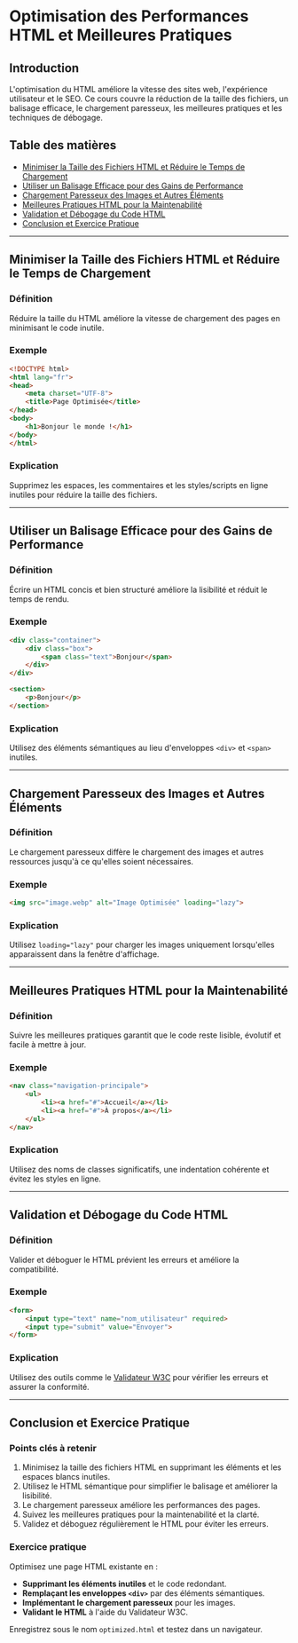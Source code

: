 
# **Optimisation des Performances HTML et Meilleures Pratiques**

## Introduction
L'optimisation du HTML améliore la vitesse des sites web, l'expérience utilisateur et le SEO. Ce cours couvre la réduction de la taille des fichiers, un balisage efficace, le chargement paresseux, les meilleures pratiques et les techniques de débogage.

## Table des matières
- [Minimiser la Taille des Fichiers HTML et Réduire le Temps de Chargement](#minimiser-la-taille-des-fichiers-html-et-réduire-le-temps-de-chargement)
- [Utiliser un Balisage Efficace pour des Gains de Performance](#utiliser-un-balisage-efficace-pour-des-gains-de-performance)
- [Chargement Paresseux des Images et Autres Éléments](#chargement-paresseux-des-images-et-autres-éléments)
- [Meilleures Pratiques HTML pour la Maintenabilité](#meilleures-pratiques-html-pour-la-maintenabilité)
- [Validation et Débogage du Code HTML](#validation-et-débogage-du-code-html)
- [Conclusion et Exercice Pratique](#conclusion-et-exercice-pratique)

---

## **Minimiser la Taille des Fichiers HTML et Réduire le Temps de Chargement**
### Définition
Réduire la taille du HTML améliore la vitesse de chargement des pages en minimisant le code inutile.

### Exemple
```html
<!DOCTYPE html>
<html lang="fr">
<head>
    <meta charset="UTF-8">
    <title>Page Optimisée</title>
</head>
<body>
    <h1>Bonjour le monde !</h1>
</body>
</html>
```
### Explication
Supprimez les espaces, les commentaires et les styles/scripts en ligne inutiles pour réduire la taille des fichiers.

---

## **Utiliser un Balisage Efficace pour des Gains de Performance**
### Définition
Écrire un HTML concis et bien structuré améliore la lisibilité et réduit le temps de rendu.

### Exemple
```html
<div class="container">
    <div class="box">
        <span class="text">Bonjour</span>
    </div>
</div>

<section>
    <p>Bonjour</p>
</section>
```
### Explication
Utilisez des éléments sémantiques au lieu d'enveloppes `<div>` et `<span>` inutiles.

---

## **Chargement Paresseux des Images et Autres Éléments**
### Définition
Le chargement paresseux diffère le chargement des images et autres ressources jusqu'à ce qu'elles soient nécessaires.

### Exemple
```html
<img src="image.webp" alt="Image Optimisée" loading="lazy">
```
### Explication
Utilisez `loading="lazy"` pour charger les images uniquement lorsqu'elles apparaissent dans la fenêtre d'affichage.

---

## **Meilleures Pratiques HTML pour la Maintenabilité**
### Définition
Suivre les meilleures pratiques garantit que le code reste lisible, évolutif et facile à mettre à jour.

### Exemple
```html
<nav class="navigation-principale">
    <ul>
        <li><a href="#">Accueil</a></li>
        <li><a href="#">À propos</a></li>
    </ul>
</nav>
```
### Explication
Utilisez des noms de classes significatifs, une indentation cohérente et évitez les styles en ligne.

---

## **Validation et Débogage du Code HTML**
### Définition
Valider et déboguer le HTML prévient les erreurs et améliore la compatibilité.

### Exemple
```html
<form>
    <input type="text" name="nom_utilisateur" required>
    <input type="submit" value="Envoyer">
</form>
```
### Explication
Utilisez des outils comme le [Validateur W3C](https://validator.w3.org/) pour vérifier les erreurs et assurer la conformité.

---

## **Conclusion et Exercice Pratique**

### **Points clés à retenir**
1. Minimisez la taille des fichiers HTML en supprimant les éléments et les espaces blancs inutiles.
2. Utilisez le HTML sémantique pour simplifier le balisage et améliorer la lisibilité.
3. Le chargement paresseux améliore les performances des pages.
4. Suivez les meilleures pratiques pour la maintenabilité et la clarté.
5. Validez et déboguez régulièrement le HTML pour éviter les erreurs.

### **Exercice pratique**
Optimisez une page HTML existante en :
- **Supprimant les éléments inutiles** et le code redondant.
- **Remplaçant les enveloppes `<div>`** par des éléments sémantiques.
- **Implémentant le chargement paresseux** pour les images.
- **Validant le HTML** à l'aide du Validateur W3C.

Enregistrez sous le nom `optimized.html` et testez dans un navigateur.
